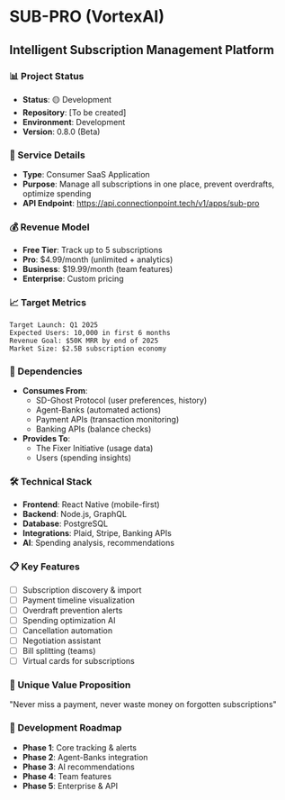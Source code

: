 # SUB-PRO (VortexAI)
## Intelligent Subscription Management Platform

### 📊 Project Status
- **Status**: 🟡 Development
- **Repository**: [To be created]
- **Environment**: Development
- **Version**: 0.8.0 (Beta)

### 🔧 Service Details
- **Type**: Consumer SaaS Application
- **Purpose**: Manage all subscriptions in one place, prevent overdrafts, optimize spending
- **API Endpoint**: https://api.connectionpoint.tech/v1/apps/sub-pro

### 💰 Revenue Model
- **Free Tier**: Track up to 5 subscriptions
- **Pro**: $4.99/month (unlimited + analytics)
- **Business**: $19.99/month (team features)
- **Enterprise**: Custom pricing

### 📈 Target Metrics
```
Target Launch: Q1 2025
Expected Users: 10,000 in first 6 months
Revenue Goal: $50K MRR by end of 2025
Market Size: $2.5B subscription economy
```

### 🔗 Dependencies
- **Consumes From**:
  - SD-Ghost Protocol (user preferences, history)
  - Agent-Banks (automated actions)
  - Payment APIs (transaction monitoring)
  - Banking APIs (balance checks)
- **Provides To**:
  - The Fixer Initiative (usage data)
  - Users (spending insights)

### 🛠️ Technical Stack
- **Frontend**: React Native (mobile-first)
- **Backend**: Node.js, GraphQL
- **Database**: PostgreSQL
- **Integrations**: Plaid, Stripe, Banking APIs
- **AI**: Spending analysis, recommendations

### 📋 Key Features
- [ ] Subscription discovery & import
- [ ] Payment timeline visualization
- [ ] Overdraft prevention alerts
- [ ] Spending optimization AI
- [ ] Cancellation automation
- [ ] Negotiation assistant
- [ ] Bill splitting (teams)
- [ ] Virtual cards for subscriptions

### 🎯 Unique Value Proposition
"Never miss a payment, never waste money on forgotten subscriptions"

### 🚀 Development Roadmap
- **Phase 1**: Core tracking & alerts
- **Phase 2**: Agent-Banks integration
- **Phase 3**: AI recommendations
- **Phase 4**: Team features
- **Phase 5**: Enterprise & API